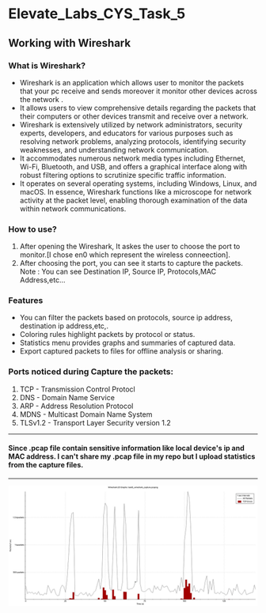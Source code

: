 # Elevate_Labs_CYS_Task_5
## Working with Wireshark
### What is Wireshark?
- Wireshark is an application which allows user to monitor the packets that your pc receive and sends moreover it monitor other devices across the network .
- It allows users to view comprehensive details regarding the packets that their computers or other devices transmit and receive over a network.
- Wireshark is extensively utilized by network administrators, security experts, developers, and educators for various purposes such as resolving network problems, analyzing protocols, identifying security weaknesses, and understanding network communication.
- It accommodates numerous network media types including Ethernet, Wi-Fi, Bluetooth, and USB, and offers a graphical interface along with robust filtering options to scrutinize specific traffic information.
- It operates on several operating systems, including Windows, Linux, and macOS. In essence, Wireshark functions like a microscope for network activity at the packet level, enabling thorough examination of the data within network communications.

### How to use?
 1. After opening the Wireshark, It askes the user to choose the port to monitor.[I chose en0 which represent the wireless conneection].
 2. After choosing the port, you can see it starts to capture the packets.
<br>Note : You can see Destination IP, Source IP, Protocols,MAC Address,etc...

### Features
- You can filter the packets based on protocols, source ip address, destination ip address,etc,.
- Coloring rules highlight packets by protocol or status.
- Statistics menu provides graphs and summaries of captured data.
- Export captured packets to files for offline analysis or sharing.

### Ports noticed during Capture the packets:
1. TCP - Transmission Control Protocl
2. DNS - Domain Name Service
3. ARP - Address Resolution Protocol
4. MDNS - Multicast Domain Name System
5. TLSv1.2 - Transport Layer Security version 1.2

   

***
#### Since .pcap file contain sensitive information like local device's ip and MAC address. I can't share my .pcap file in my repo but I upload statistics from the capture files.
***
![](https://github.com/mobby14/Elevate_Labs_CYS_Task_5/blob/main/task5_wireshark_capture_io_graph.jpeg)
